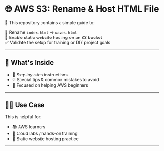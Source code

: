 # 🌐 AWS S3: Rename & Host HTML File

📘 This repository contains a simple guide to:

🔁 Rename `index.html` → `waves.html`  
🚀 Enable static website hosting on an S3 bucket  
✅ Validate the setup for training or DIY project goals

---

## 📂 What's Inside

- 📝 Step-by-step instructions  
- 💡 Special tips & common mistakes to avoid  
- 🎯 Focused on helping AWS beginners

---

## 🧑‍💻 Use Case

This is helpful for:
- 📚 AWS learners
- 🧪 Cloud labs / hands-on training
- 🧱 Static website hosting practice

---

